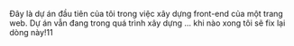 Đây là dự án đầu tiên của tôi trong việc xây dựng front-end của một trang web.
Dự án vẫn đang trong quá trình xây dựng ... khi nào xong tôi sẽ fix lại dòng này!11
